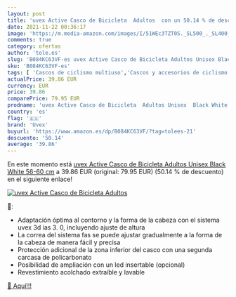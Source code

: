 ```yaml
---
layout: post
title: 'uvex Active Casco de Bicicleta  Adultos  con un 50.14 % de descuento'
date: 2021-11-22 00:36:17
image: 'https://m.media-amazon.com/images/I/51WEc3TZT0S._SL500_._SL400_.jpg'
comments: true
category: ofertas
author: 'tole.es'
slug: 'B084KC63VF-es uvex Active Casco de Bicicleta Adultos Unisex Black White...'
sku: 'B084KC63VF-es'
tags: [ 'Cascos de ciclismo multiuso','Cascos y accesorios de ciclismo','Ciclismo','Deportes y aire libre','Ropa y equipo para deportes','bicicleta','uvex', ]
actualPrice: 39.86 EUR
currency: EUR
price: 39.86
comparePrice: 79.95 EUR
prodname: 'uvex Active Casco de Bicicleta  Adultos Unisex  Black White  56-60 cm'
country: 'es'
flag: '🇪🇸'
brand: 'Uvex'
buyurl: 'https://www.amazon.es/dp/B084KC63VF/?tag=tolees-21'
descuento: '50.14'
average: '39.86'
---
```


En este momento está [uvex Active Casco de Bicicleta  Adultos Unisex  Black White  56-60 cm](https://www.amazon.es/dp/B084KC63VF/?tag=tolees-21) a 39.86 EUR (original: 79.95 EUR) (50.14 %  de descuento) en el siguiente enlace!

[![uvex Active Casco de Bicicleta  Adultos ](https://m.media-amazon.com/images/I/51WEc3TZT0S._SL500_._SL400_.jpg)](https://www.amazon.es/dp/B084KC63VF/?tag=tolees-21)

🔎:

- Adaptación óptima al contorno y la forma de la cabeza con el sistema uvex 3d ias 3. 0, incluyendo ajuste de altura
- La correa del sistema fas se puede ajustar gradualmente a la forma de la cabeza de manera fácil y precisa
- Protección adicional de la zona inferior del casco con una segunda carcasa de policarbonato
- Posibilidad de ampliación con un led insertable (opcional)
- Revestimiento acolchado extraíble y lavable

[🛒 Aquí!!!](https://www.amazon.es/dp/B084KC63VF/?tag=tolees-21)
